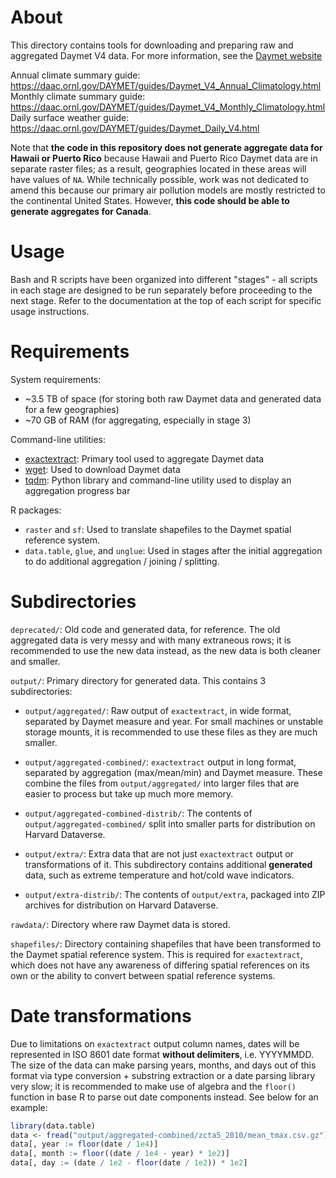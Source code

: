 # About

This directory contains tools for downloading and preparing raw and aggregated
Daymet V4 data. For more information, see the
[Daymet website](https://daac.ornl.gov/cgi-bin/dataset_lister.pl?p=32)

Annual climate summary guide: https://daac.ornl.gov/DAYMET/guides/Daymet_V4_Annual_Climatology.html
Monthly climate summary guide: https://daac.ornl.gov/DAYMET/guides/Daymet_V4_Monthly_Climatology.html
Daily surface weather guide: https://daac.ornl.gov/DAYMET/guides/Daymet_Daily_V4.html

Note that **the code in this repository does not generate aggregate data for
Hawaii or Puerto Rico** because Hawaii and Puerto Rico Daymet data are in
separate raster files; as a result, geographies located in these areas will have
values of `NA`. While technically possible, work was not dedicated to amend this
because our primary air pollution models are mostly restricted to the
continental United States. However, **this code should be able to generate
aggregates for Canada**.

# Usage

Bash and R scripts have been organized into different "stages" - all scripts in
each stage are designed to be run separately before proceeding to the next
stage. Refer to the documentation at the top of each script for specific usage
instructions.

# Requirements

System requirements:

* ~3.5 TB of space (for storing both raw Daymet data and generated data for a
  few geographies)
* ~70 GB of RAM (for aggregating, especially in stage 3)

Command-line utilities:

* [exactextract](https://github.com/isciences/exactextract): Primary tool used
  to aggregate Daymet data
* [wget](https://www.gnu.org/software/wget/): Used to download Daymet data
* [tqdm](https://github.com/tqdm/tqdm): Python library and command-line utility
  used to display an aggregation progress bar

R packages:

* `raster` and `sf`: Used to translate shapefiles to the Daymet spatial
  reference system.
* `data.table`, `glue`, and `unglue`: Used in stages after the initial
  aggregation to do additional aggregation / joining / splitting.

# Subdirectories

`deprecated/`: Old code and generated data, for reference. The old aggregated
data is very messy and with many extraneous rows; it is recommended to use the
new data instead, as the new data is both cleaner and smaller.

`output/`: Primary directory for generated data. This contains 3 subdirectories:

* `output/aggregated/`: Raw output of `exactextract`, in wide format, separated
  by Daymet measure and year. For small machines or unstable storage mounts, it
  is recommended to use these files as they are much smaller.

* `output/aggregated-combined/`: `exactextract` output in long format, separated
  by aggregation (max/mean/min) and Daymet measure. These combine the files from
  `output/aggregated/` into larger files that are easier to process but take up
  much more memory.

* `output/aggregated-combined-distrib/`: The contents of
  `output/aggregated-combined/` split into smaller parts for distribution on
  Harvard Dataverse.

* `output/extra/`: Extra data that are not just `exactextract` output or
  transformations of it. This subdirectory contains additional **generated**
  data, such as extreme temperature and hot/cold wave indicators.

* `output/extra-distrib/`: The contents of `output/extra`, packaged into ZIP
  archives for distribution on Harvard Dataverse.

`rawdata/`: Directory where raw Daymet data is stored.

`shapefiles/`: Directory containing shapefiles that have been transformed to the
Daymet spatial reference system. This is required for `exactextract`, which does
not have any awareness of differing spatial references on its own or the ability
to convert between spatial reference systems.

# Date transformations

Due to limitations on `exactextract` output column names, dates will be
represented in ISO 8601 date format **without delimiters**, i.e. YYYYMMDD. The
size of the data can make parsing years, months, and days out of this format via
type conversion + substring extraction or a date parsing library very slow; it
is recommended to make use of algebra and the `floor()` function in base R to
parse out date components instead. See below for an example:

```r
library(data.table)
data <- fread("output/aggregated-combined/zcta5_2010/mean_tmax.csv.gz")
data[, year := floor(date / 1e4)]
data[, month := floor((date / 1e4 - year) * 1e2)]
data[, day := (date / 1e2 - floor(date / 1e2)) * 1e2]
```
